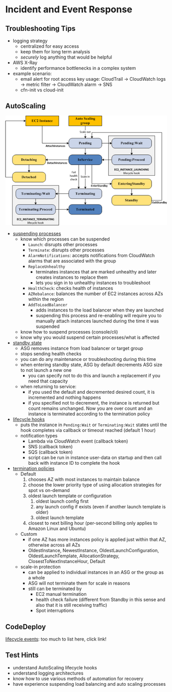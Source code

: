 # Incident and Event Response

## Troubleshooting Tips

- logging strategy
  - centralized for easy access
  - keep them for long term analysis
  - _securely_ log anything that would be helpful
- AWS X-Ray
  - identify performance bottlenecks in a complex system
- example scenario:
  - email alert for root access key usage: CloudTrail -> CloudWatch logs -> metric filter -> CloudWatch alarm -> SNS
  - cfn-init vs cloud-init

## AutoScaling

![autoscaling lifecycle](./pictures/auto-scaling-lifecycle.png)

- [suspending processes](https://docs.aws.amazon.com/autoscaling/ec2/userguide/as-suspend-resume-processes.html)
  - know which processes can be suspended
    - `Launch`: disrupts other processes
    - `Terminate`: disrupts other processes
    - `AlarmNotifications`: accepts notifications from CloudWatch alarms that are associated with the group
    - `ReplaceUnhealthy`
      - terminates instances that are marked unhealthy and later creates instances to replace them
      - lets you sign in to unhealthy instances to troubleshoot
    - `HealthCheck`: checks health of instances
    - `AZRebalance`: balances the number of EC2 instances across AZs within the region
    - `AddToLoadBalancer`
      - adds instances to the load balancer when they are launched
      - suspending this process and re-enabling will require you to manually attach instances launched during the time it was suspended
  - know how to suspend processes (console/cli)
  - know why you would suspend certain processes/what is affected
- [standby state](https://docs.aws.amazon.com/autoscaling/ec2/userguide/as-enter-exit-standby.html)
  - ASG removes instance from load balancer or target group
  - stops sending health checks
  - you can do any maintenance or troubleshooting during this time
  - when entering standby state, ASG by default decrements ASG size to not launch a new one
    - you can specify not to do this and launch a replacement if you need that capacity
  - when returning to service:
    - if you used the default and decremented desired count, it is incremented and nothing happens
    - if you specified not to decrement, the instance is returned but count remains unchanged. Now you are over count and an instance is terminated according to the termination policy
- [lifecycle hooks](https://docs.aws.amazon.com/autoscaling/ec2/userguide/lifecycle-hooks.html)
  - puts the instance in `Pending:Wait` or `Terminating:Wait` states until the hook completes via callback or timeout reached (default 1 hour)
  - notification types
    - Lambda via CloudWatch event (callback token)
    - SNS (callback token)
    - SQS (callback token)
    - script can be run in instance user-data on startup and then call back with instance ID to complete the hook
- [termination policies](https://docs.aws.amazon.com/autoscaling/ec2/userguide/as-instance-termination.html)
  - Default
    1. chooses AZ with most instances to maintain balance
    2. choose the lower priority type of using allocation strategies for spot vs on-demand
    3. oldest launch template or configuration
       1. oldest launch config first
       2. any launch config if exists (even if another launch template is older)
       3. oldest launch template
    4. closest to next billing hour (per-second billing only applies to Amazon Linux and Ubuntu)
  - Custom
    - if one AZ has more instances policy is applied just within that AZ, otherwise across all AZs
    - OldestInstance, NewestInstance, OldestLaunchConfiguration, OldestLaunchTemplate, AllocationStrategy, ClosestToNextInstanceHour, Default
  - scale-in protection
    - can be applied to individual instances in an ASG or the group as a whole
    - ASG will not terminate them for scale in reasons
    - still can be terminated by
      - EC2 manual termination
      - health check failure (different from Standby in this sense and also that it is still receiving traffic)
      - Spot interruptions

## CodeDeploy

[lifecycle events](https://docs.aws.amazon.com/codedeploy/latest/userguide/reference-appspec-file-structure-hooks.html#appspec-hooks-server): too much to list here, click link!

## Test Hints

- understand AutoScaling lifecycle hooks
- understand logging architectures
- know how to use various methods of automation for recovery
- have experience suspending load balancing and auto scaling processes
